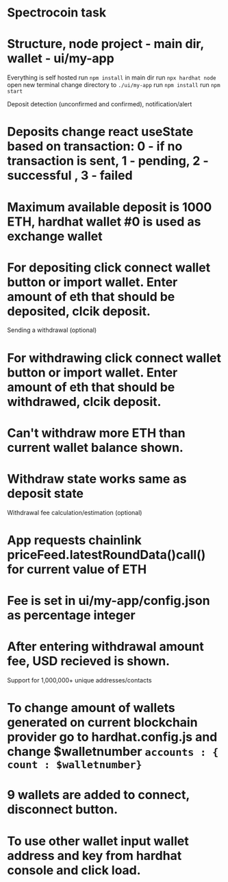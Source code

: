 # Spectrocoin task
# Structure, node project - main dir, wallet - ui/my-app
Everything is self hosted
run `npm install` in main dir
run `npx hardhat node`
open new terminal
change directory to `./ui/my-app`
run `npm install`
run `npm start`

Deposit detection (unconfirmed and confirmed), notification/alert
# Deposits change react useState based on transaction: 0 - if no transaction is sent, 1 - pending, 2 - successful , 3 - failed
# Maximum available deposit is 1000 ETH, hardhat wallet #0 is used as exchange wallet
# For depositing click connect wallet button or import wallet. Enter amount of eth that should be deposited, clcik deposit.

Sending a withdrawal (optional)
# For withdrawing click connect wallet button or import wallet. Enter amount of eth that should be withdrawed, clcik deposit.
# Can't withdraw more ETH than current wallet balance shown.
# Withdraw state works same as deposit state

Withdrawal fee calculation/estimation (optional)
# App requests chainlink priceFeed.latestRoundData()call() for current value of ETH
# Fee is set in ui/my-app/config.json as percentage integer
# After entering withdrawal amount fee, USD recieved is shown.

Support for 1,000,000+ unique addresses/contacts
# To change amount of wallets generated on current blockchain provider go to hardhat.config.js and change $walletnumber `accounts : { count : $walletnumber}`
# 9 wallets are added to connect, disconnect button.
# To use other wallet input wallet address and key from hardhat console and click load.
```
